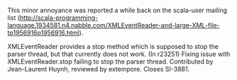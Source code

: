 This minor annoyance was reported a while back on the scala-user mailing list (http://scala-programming-language.1934581.n4.nabble.com/XMLEventReader-and-large-XML-file-tp1956916p1956916.html). 

XMLEventReader provides a stop method which is supposed to stop the parser thread, but that currently does not work.
(In r23251) Fixing issue with XMLEventReader.stop failing to stop the parser thread.
Contributed by Jean-Laurent Huynh, reviewed by extempore.  Closes SI-3881.
